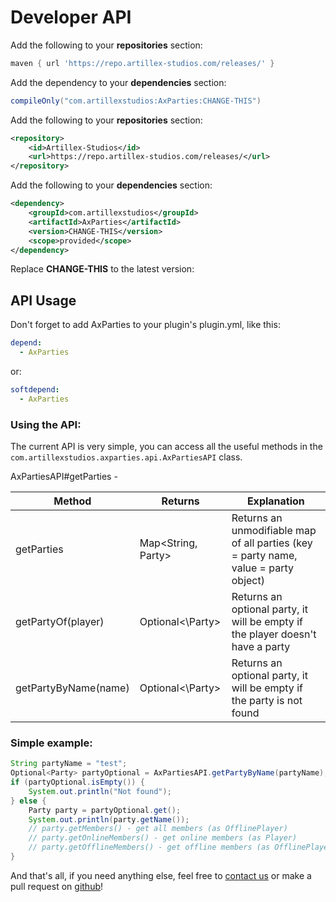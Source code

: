 # Developer API

<tabs>

<tab title="Gradle">

Add the following to your **repositories** section:
```groovy
maven { url 'https://repo.artillex-studios.com/releases/' }
```

Add the dependency to your **dependencies** section:

```groovy
compileOnly("com.artillexstudios:AxParties:CHANGE-THIS")
```
</tab>

<tab title="Maven">

Add the following to your **repositories** section:
```xml
<repository>
    <id>Artillex-Studios</id>
    <url>https://repo.artillex-studios.com/releases/</url>
</repository>
```

Add the following to your **dependencies** section:

```xml
<dependency>
    <groupId>com.artillexstudios</groupId>
    <artifactId>AxParties</artifactId>
    <version>CHANGE-THIS</version>
    <scope>provided</scope>
</dependency>
```
</tab>
</tabs>
<p>Replace <b>CHANGE-THIS</b> to the latest version: <a href="https://repo.artillex-studios.com/#/releases/com/artillexstudios/AxParties"><img src="https://repo.artillex-studios.com/api/badge/latest/releases/com/artillexstudios/AxParties?color=40c14a&amp;amp;name=AxParties" alt=""/></a></p>

## API Usage

Don't forget to add AxParties to your plugin's plugin.yml, like this:
```yaml
depend:
  - AxParties
```
or:
```yaml
softdepend:
  - AxParties
```

### Using the API:

The current API is very simple, you can access all the useful methods in the `com.artillexstudios.axparties.api.AxPartiesAPI` class.

AxPartiesAPI#getParties -

| Method               | Returns            | Explanation                                                                         |
|----------------------|--------------------|-------------------------------------------------------------------------------------|
| getParties           | Map<String, Party> | Returns an unmodifiable map of all parties (key = party name, value = party object) |
| getPartyOf(player)   | Optional<\Party>   | Returns an optional party, it will be empty if the player doesn't have a party      |
| getPartyByName(name) | Optional<\Party>   | Returns an optional party, it will be empty if the party is not found               |

### Simple example:

```java
String partyName = "test";
Optional<Party> partyOptional = AxPartiesAPI.getPartyByName(partyName);
if (partyOptional.isEmpty()) {
    System.out.println("Not found");
} else {
    Party party = partyOptional.get();
    System.out.println(party.getName());
    // party.getMembers() - get all members (as OfflinePlayer)
    // party.getOnlineMembers() - get online members (as Player)
    // party.getOfflineMembers() - get offline members (as OfflinePlayer)
}
```

And that's all, if you need anything else, feel free to [contact us](https://dc.artillex-studios.com/) or make a pull request on [github](https://github.com/Artillex-Studios/AxParties)!